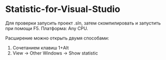 # Statistic-for-Visual-Studio
Для проверки запусить проект .sln, затем скомпилировать и запустить при помощи F5. Платформа: Any CPU.

Расширение можно открыть двумя способами:
1) Сочетанием клавиш 1+Alt
2) View -> Other Windows -> Show statistic
